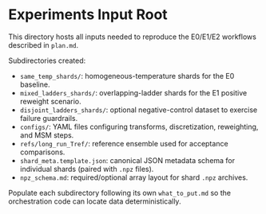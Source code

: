 # Experiments Input Root

This directory hosts all inputs needed to reproduce the E0/E1/E2 workflows described in `plan.md`.

Subdirectories created:

- `same_temp_shards/`: homogeneous-temperature shards for the E0 baseline.
- `mixed_ladders_shards/`: overlapping-ladder shards for the E1 positive reweight scenario.
- `disjoint_ladders_shards/`: optional negative-control dataset to exercise failure guardrails.
- `configs/`: YAML files configuring transforms, discretization, reweighting, and MSM steps.
- `refs/long_run_Tref/`: reference ensemble used for acceptance comparisons.
- `shard_meta.template.json`: canonical JSON metadata schema for individual shards (paired with `.npz` files).
- `npz_schema.md`: required/optional array layout for shard `.npz` archives.

Populate each subdirectory following its own `what_to_put.md` so the orchestration code can locate data deterministically.
